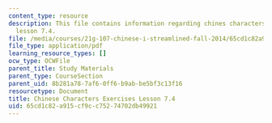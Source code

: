 ```yaml
---
content_type: resource
description: This file contains information regarding chines characters exercises
  lesson 7.4.
file: /media/courses/21g-107-chinese-i-streamlined-fall-2014/65cd1c82a915cf9cc75274702db49921_MIT21G_107F14_L7_st4_7.4.pdf
file_type: application/pdf
learning_resource_types: []
ocw_type: OCWFile
parent_title: Study Materials
parent_type: CourseSection
parent_uid: 8b281a78-7af6-0ff6-b9ab-be5bf3c13f16
resourcetype: Document
title: Chinese Characters Exercises Lesson 7.4
uid: 65cd1c82-a915-cf9c-c752-74702db49921
---
```

